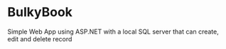 # BulkyBook
Simple Web App using ASP.NET with a local SQL server that can create, edit and delete record
